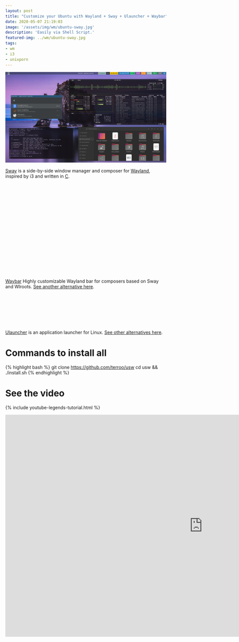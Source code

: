 ```yaml
---
layout: post
title: "Customize your Ubuntu with Wayland + Sway + Ulauncher + Waybar"
date: 2020-05-07 21:19:03
image: '/assets/img/wm/ubuntu-sway.jpg'
description: 'Easily via Shell Script.'
featured-img: ../wm/ubuntu-sway.jpg
tags:
- wm
- i3
- unixporn
---
```


![Customize your Ubuntu with Wayland + Sway + Ulauncher + Waybar](/assets/img/wm/ubuntu-sway.jpg)

[Sway](https://swaywm.org/) is a side-by-side window manager and composer for [Wayland](https://en.wikipedia.org/wiki/Wayland_(display_server_protocol)), inspired by i3 and written in [C](https://en.terminalroot.com.br/examples-of-functions-fread-fwrite-remove-and-others-in-c/).

<!-- QUADRADO -->
<script async src="//pagead2.googlesyndication.com/pagead/js/adsbygoogle.js"></script>
<ins class="adsbygoogle"
style="display:inline-block;width:336px;height:280px"
data-ad-client="ca-pub-2838251107855362"
data-ad-slot="5351066970"></ins>
<script>
(adsbygoogle=window.adsbygoogle || []).push({});
</script>

[Waybar](https://github.com/Alexays/Waybar) Highly customizable Wayland bar for composers based on Sway and Wlroots. [See another alternative here](https://en.terminalroot.com.br/how-to-customize-your-linux-mint-with-i3-polybar-rofi/).

<!-- LISTA MIN -->
<script async src="//pagead2.googlesyndication.com/pagead/js/adsbygoogle.js"></script>
<ins class="adsbygoogle"
style="display:inline-block;width:730px;height:95px"
data-ad-client="ca-pub-2838251107855362"
data-ad-slot="5351066970"></ins>
<script>
(adsbygoogle=window.adsbygoogle || []).push({});
</script>

[Ulauncher](https://ulauncher.io/) is an application launcher for Linux. [See other alternatives here](https://en.terminalroot.com.br/12-best-launchers-for-linux/).

# Commands to install all
{% highlight bash %}
git clone https://github.com/terroo/usw
cd usw && ./install.sh
{% endhighlight %}

<!-- RETANGULO LARGO 2 -->
<script async src="//pagead2.googlesyndication.com/pagead/js/adsbygoogle.js"></script>
<ins class="adsbygoogle"
style="display:block; text-align:center;"
data-ad-layout="in-article"
data-ad-format="fluid"
data-ad-client="ca-pub-2838251107855362"
data-ad-slot="8549252987"></ins>
<script>
(adsbygoogle=window.adsbygoogle || []).push({});
</script>

# See the video

{% include youtube-legends-tutorial.html %}


<iframe width="1234" height="694" src="https://www.youtube.com/embed/nY_o7k8aQVI" frameborder="0" allow="accelerometer; autoplay; encrypted-media; gyroscope; picture-in -picture "allowfullscreen> </iframe>
    
